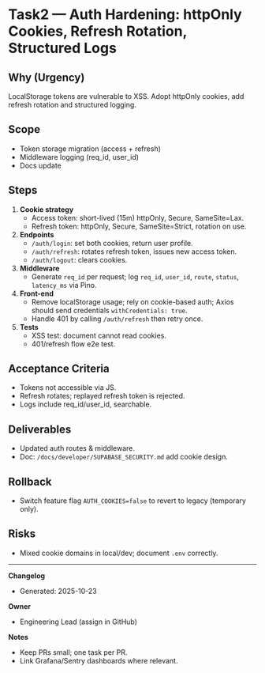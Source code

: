 # Task2 — Auth Hardening: httpOnly Cookies, Refresh Rotation, Structured Logs

## Why (Urgency)

LocalStorage tokens are vulnerable to XSS. Adopt httpOnly cookies, add refresh rotation and structured logging.

## Scope

- Token storage migration (access + refresh)
- Middleware logging (req_id, user_id)
- Docs update

## Steps

1. **Cookie strategy**
   - Access token: short-lived (15m) httpOnly, Secure, SameSite=Lax.
   - Refresh token: httpOnly, Secure, SameSite=Strict, rotation on use.
2. **Endpoints**
   - `/auth/login`: set both cookies, return user profile.
   - `/auth/refresh`: rotates refresh token, issues new access token.
   - `/auth/logout`: clears cookies.
3. **Middleware**
   - Generate `req_id` per request; log `req_id`, `user_id`, `route`, `status`, `latency_ms` via Pino.
4. **Front-end**
   - Remove localStorage usage; rely on cookie-based auth; Axios should send credentials `withCredentials: true`.
   - Handle 401 by calling `/auth/refresh` then retry once.
5. **Tests**
   - XSS test: document cannot read cookies.
   - 401/refresh flow e2e test.

## Acceptance Criteria

- Tokens not accessible via JS.
- Refresh rotates; replayed refresh token is rejected.
- Logs include req_id/user_id, searchable.

## Deliverables

- Updated auth routes & middleware.
- Doc: `/docs/developer/SUPABASE_SECURITY.md` add cookie design.

## Rollback

- Switch feature flag `AUTH_COOKIES=false` to revert to legacy (temporary only).

## Risks

- Mixed cookie domains in local/dev; document `.env` correctly.

---

**Changelog**

- Generated: 2025-10-23

**Owner**

- Engineering Lead (assign in GitHub)

**Notes**

- Keep PRs small; one task per PR.
- Link Grafana/Sentry dashboards where relevant.
